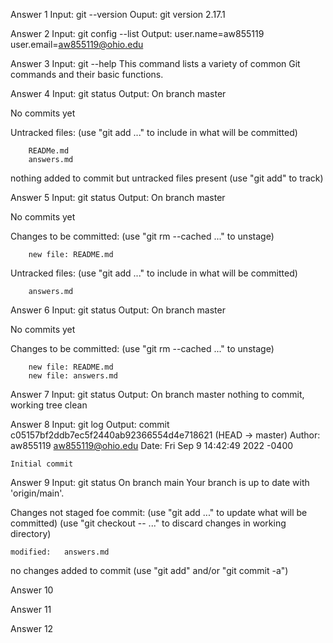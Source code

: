 Answer 1
Input: git --version
Ouput:
git version 2.17.1


Answer 2
Input: git config --list
Output:
user.name=aw855119
user.email=aw855119@ohio.edu


Answer 3
Input: git --help
This command lists a variety of common Git commands and their basic functions.


Answer 4
Input: git status
Output:
On branch master

No commits yet

Untracked files:
    (use "git add <file>..." to include in what will be committed)

        READMe.md
        answers.md

nothing added to commit but untracked files present (use "git add" to track)



Answer 5
Input: git status
Output:
On branch master

No commits yet

Changes to be committed:
    (use "git rm --cached <file>..." to unstage)

        new file: README.md

Untracked files:
    (use "git add <file>..." to include in what will be committed)

        answers.md



Answer 6
Input: git status
Output:
On branch master

No commits yet

Changes to be committed:
    (use "git rm --cached <file>..." to unstage)

        new file: README.md
        new file: answers.md



Answer 7
Input: git status
Output:
On branch master
nothing to commit, working tree clean


Answer 8
Input: git log
Output:
commit c05157bf2ddb7ec5f2440ab92366554d4e718621 (HEAD -> master)
Author: aw855119 <aw855119@ohio.edu>
Date: Fri Sep 9 14:42:49 2022 -0400

    Initial commit


Answer 9
Input: git status
On branch main
Your branch is up to date with 'origin/main'.

Changes not staged foe commit:
    (use "git add <file>..." to update what will be committed)
    (use "git checkout -- <file>..." to discard changes in working directory)

	modified:   answers.md

no changes added to commit (use "git add" and/or "git commit -a")


Answer 10



Answer 11


Answer 12